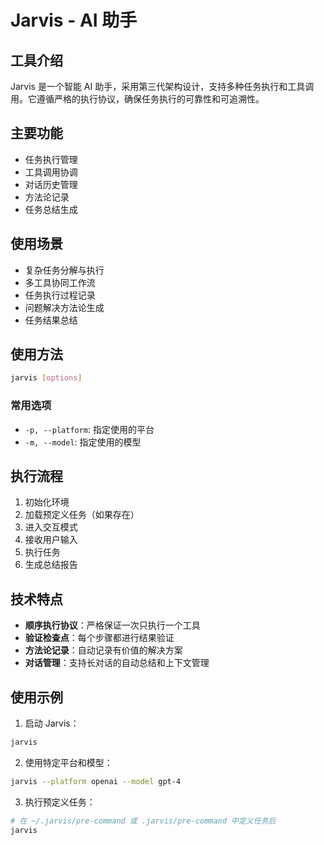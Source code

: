 # Jarvis - AI 助手

## 工具介绍
Jarvis 是一个智能 AI 助手，采用第三代架构设计，支持多种任务执行和工具调用。它遵循严格的执行协议，确保任务执行的可靠性和可追溯性。

## 主要功能
- 任务执行管理
- 工具调用协调
- 对话历史管理
- 方法论记录
- 任务总结生成

## 使用场景
- 复杂任务分解与执行
- 多工具协同工作流
- 任务执行过程记录
- 问题解决方法论生成
- 任务结果总结

## 使用方法
```bash
jarvis [options]
```

### 常用选项
- `-p, --platform`: 指定使用的平台
- `-m, --model`: 指定使用的模型

## 执行流程
1. 初始化环境
2. 加载预定义任务（如果存在）
3. 进入交互模式
4. 接收用户输入
5. 执行任务
6. 生成总结报告

## 技术特点
- **顺序执行协议**：严格保证一次只执行一个工具
- **验证检查点**：每个步骤都进行结果验证
- **方法论记录**：自动记录有价值的解决方案
- **对话管理**：支持长对话的自动总结和上下文管理

## 使用示例
1. 启动 Jarvis：
```bash
jarvis
```

2. 使用特定平台和模型：
```bash
jarvis --platform openai --model gpt-4
```

3. 执行预定义任务：
```bash
# 在 ~/.jarvis/pre-command 或 .jarvis/pre-command 中定义任务后
jarvis
```
